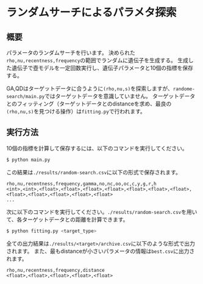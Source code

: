 # ランダムサーチによるパラメタ探索

## 概要
パラメータのランダムサーチを行います。
決められた`rho,nu,recentness,frequency`の範囲でランダムに遺伝子を生成する。
生成した遺伝子で壺モデルを一定回数実行し、遺伝子パラメータと10個の指標を保存する。

GA,QDはターゲットデータに合うように`(rho,nu,s)`を探索しますが、`randome-search/main.py`ではターゲットデータを意識していません。
ターゲットデータとのフィッティング（ターゲットデータとのdistanceを求め、最良の`(rho,nu,s)`を見つける操作）は`fitting.py`で行われます。

## 実行方法
10個の指標を計算して保存するには、以下のコマンドを実行してください。
```bash
$ python main.py
```
この結果は`./results/random-search.csv`に以下の形式で保存されます。
```
rho,nu,recentness,frequency,gamma,no,nc,oo,oc,c,y,g,r,h
<int>,<int>,<float>,<float>,<float>,<float>,<float>,<float>,<float>,<float>,<float>,<float>,<float>,<float>
...
```


次に以下のコマンドを実行してください。`./results/random-search.csv`を用いて、各ターゲットデータとの距離を計算できます。
```bash
$ python fitting.py <target_type>
```
全ての出力結果は`./results/<target>/archive.csv`に以下のような形式で出力されます。
また、最もdistanceが小さいパラメータの情報は`best.csv`に出力されます。
```
rho,nu,recentness,frequency,distance
<float>,<float>,<float>,<float>,<float>
```

